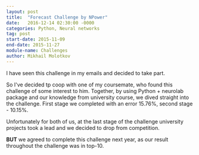 ```yaml
---
layout: post
title:  "Forecast Challenge by NPower"
date:   2016-12-14 02:30:00 -0000
categories: Python, Neural networks
tag: post
start-date: 2015-11-09
end-date: 2015-11-27
module-name: Challenges
author: Mikhail Molotkov
---
```


I have seen this challenge in my emails and decided to take part. 

So I've decided tp coop with one of my coursemate, who found this challenge of some interest to him.
Together, by using Python + neurolab package and our knowledge from university course, we dived straight into the challenge. 
First stage we completed with an error 15.76%, second stage - 10.15%. 

Unfortunately for both of us, at the last stage of the challenge university projects took a lead and we decided to drop from competition. 

**BUT** we agreed to complete this challenge next year, as our result throughout the challenge was in top-10.
